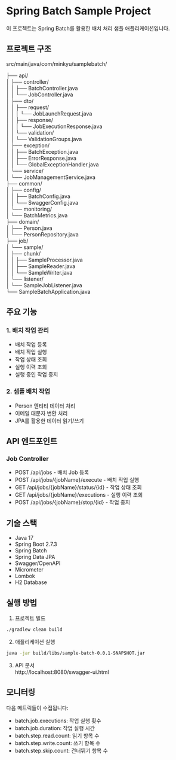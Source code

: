 # Spring Batch Sample Project

이 프로젝트는 Spring Batch를 활용한 배치 처리 샘플 애플리케이션입니다.

## 프로젝트 구조

src/main/java/com/minkyu/samplebatch/

├── api/   
│ ├── controller/   
│ │ ├── BatchController.java   
│ │ └── JobController.java   
│ ├── dto/   
│ │ ├── request/   
│ │ │ └── JobLaunchRequest.java   
│ │ ├── response/   
│ │ │ └── JobExecutionResponse.java   
│ │ └── validation/   
│ │ └── ValidationGroups.java   
│ ├── exception/   
│ │ ├── BatchException.java   
│ │ ├── ErrorResponse.java   
│ │ └── GlobalExceptionHandler.java   
│ └── service/   
│ └── JobManagementService.java   
├── common/   
│ ├── config/   
│ │ ├── BatchConfig.java   
│ │ └── SwaggerConfig.java   
│ └── monitoring/   
│ └── BatchMetrics.java   
├── domain/   
│ ├── Person.java   
│ └── PersonRepository.java   
├── job/   
│ └── sample/   
│ ├── chunk/   
│ │ ├── SampleProcessor.java   
│ │ ├── SampleReader.java   
│ │ └── SampleWriter.java   
│ └── listener/   
│ └── SampleJobListener.java   
└── SampleBatchApplication.java   





## 주요 기능

### 1. 배치 작업 관리
- 배치 작업 등록
- 배치 작업 실행
- 작업 상태 조회
- 실행 이력 조회
- 실행 중인 작업 중지

### 2. 샘플 배치 작업
- Person 엔티티 데이터 처리
- 이메일 대문자 변환 처리
- JPA를 활용한 데이터 읽기/쓰기

## API 엔드포인트

### Job Controller
* POST /api/jobs - 배치 Job 등록
* POST /api/jobs/{jobName}/execute - 배치 작업 실행   
* GET /api/jobs/{jobName}/status/{id} - 작업 상태 조회   
* GET /api/jobs/{jobName}/executions - 실행 이력 조회   
* POST /api/jobs/{jobName}/stop/{id} - 작업 중지  


## 기술 스택
- Java 17
- Spring Boot 2.7.3
- Spring Batch
- Spring Data JPA
- Swagger/OpenAPI
- Micrometer
- Lombok
- H2 Database



## 실행 방법

1. 프로젝트 빌드
```bash
./gradlew clean build
```

2. 애플리케이션 실행
```bash
java -jar build/libs/sample-batch-0.0.1-SNAPSHOT.jar
```

3. API 문서   
http://localhost:8080/swagger-ui.html



## 모니터링

다음 메트릭들이 수집됩니다:
- batch.job.executions: 작업 실행 횟수
- batch.job.duration: 작업 실행 시간
- batch.step.read.count: 읽기 항목 수
- batch.step.write.count: 쓰기 항목 수
- batch.step.skip.count: 건너뛰기 항목 수